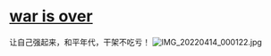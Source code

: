 # [war is over](https://github.com/zfy68/gitblog/issues/39)

让自己强起来，和平年代，干架不吃亏！
![IMG_20220414_000122.jpg](https://user-images.githubusercontent.com/37278360/163822778-a97b5a5f-7508-4d0c-b209-bc1886bb40ed.jpg)